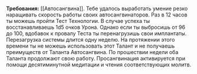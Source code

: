 **Требования:** [[Автосангвина]].
Тебе удалось выработать умение резко наращивать скорость работы своих автосангвинаторов. Раз в 12 часов ты можешь пройти Тест Технологии. В случае успеха ты восстанавливаешь 1d5 очков Урона. Однако если ты выбросишь от 96 до 100, вдобавок к провалу Теста ты перенагрузишь свои имплантаты. Перезагрузка системы длится одну неделю. На протяжении этого времени ты не можешь использовать этот Талант и не получаешь преимуществ от Таланта Автосангвина. По прошествии недели оба Таланта продолжают свою работу. Просангвинация активируется при помощи десятиминутной медитации и чтения соответствующих молитв.